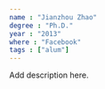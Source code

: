 ```yaml
---
name : "Jianzhou Zhao"
degree : "Ph.D."
year : "2013"
where : "Facebook"
tags : ["alum"]
---
```

Add description here.
